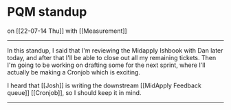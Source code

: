 # PQM standup
on [[22-07-14 Thu]]
with [[Measurement]]

---
In this standup, I said that I'm reviewing the Midapply Ishbook with Dan later today, and after that I'll be able to close out all my remaining tickets. Then I'm going to be working on drafting some for the next sprint, where I'll actually be making a Cronjob which is exciting.

I heard that [[Josh]] is writing the downstream [[MidApply Feedback queue]] [[Cronjob]], so I should keep it in mind.

---
